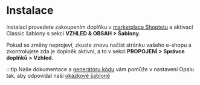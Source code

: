 # Instalace

Instalaci provedete zakoupením doplňku v [marketplace Shoptetu](https://doplnky.shoptet.cz/sablona-opal) a aktivací Classic šablony s sekci <b>VZHLED & OBSAH > Šablony</b>. 

Pokud se změny neprojeví, zkuste znovu načíst stránku vašeho e-shopu a zkontrolujete zda je doplněk aktivní, a to v sekci <b>PROPOJENÍ > Správce doplňků > Vzhled</b>.


:::tip
Naše dokumentace a [generátoru kódu](/generator/) vám pomůže v nastavení Opalu tak, aby odpovídal naší [ukázkové šabloně](https://opal.shoptetak.cz)
